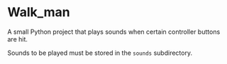 # Walk_man

A small Python project that plays sounds when certain controller buttons are hit.

Sounds to be played must be stored in the `sounds` subdirectory.